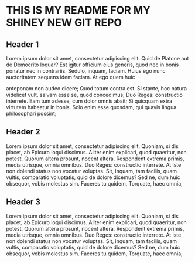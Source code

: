 # THIS IS MY README FOR MY SHINEY NEW GIT REPO


## Header 1

Lorem ipsum dolor sit amet, consectetur adipiscing elit. Quid de Platone aut de Democrito loquar? Est igitur officium eius generis, quod nec in bonis ponatur nec in contrariis. Sedulo, inquam, faciam. Huius ego nunc auctoritatem sequens idem faciam. At ego quem huic

anteponam non audeo dicere; Quod totum contra est. Si stante, hoc natura videlicet vult, salvam esse se, quod concedimus; Duo Reges: constructio interrete. Eam tum adesse, cum dolor omnis absit; Si quicquam extra virtutem habeatur in bonis. Scio enim esse quosdam, qui quavis lingua philosophari possint;

## Header 2

Lorem ipsum dolor sit amet, consectetur adipiscing elit. Quoniam, si dis placet, ab Epicuro loqui discimus. Aliter enim explicari, quod quaeritur, non potest. Quorum altera prosunt, nocent altera. Respondent extrema primis, media utrisque, omnia omnibus. Duo Reges: constructio interrete. At iste non dolendi status non vocatur voluptas. Sit, inquam, tam facilis, quam vultis, comparatio voluptatis, quid de dolore dicemus? Sed ne, dum huic obsequor, vobis molestus sim. Faceres tu quidem, Torquate, haec omnia;

## Header 3

Lorem ipsum dolor sit amet, consectetur adipiscing elit. Quoniam, si dis placet, ab Epicuro loqui discimus. Aliter enim explicari, quod quaeritur, non potest. Quorum altera prosunt, nocent altera. Respondent extrema primis, media utrisque, omnia omnibus. Duo Reges: constructio interrete. At iste non dolendi status non vocatur voluptas. Sit, inquam, tam facilis, quam vultis, comparatio voluptatis, quid de dolore dicemus? Sed ne, dum huic obsequor, vobis molestus sim. Faceres tu quidem, Torquate, haec omnia;

